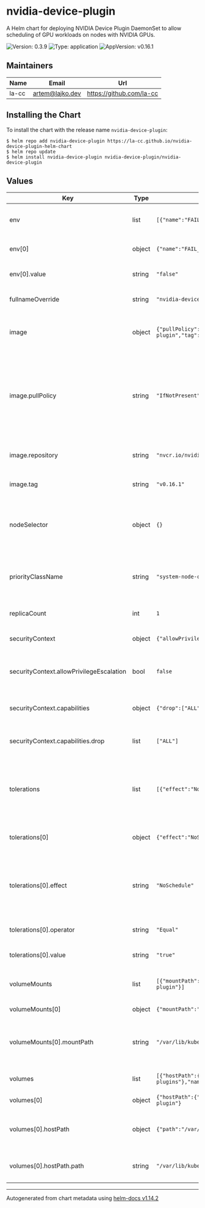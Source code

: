 # nvidia-device-plugin

A Helm chart for deploying NVIDIA Device Plugin DaemonSet to allow scheduling of GPU workloads on nodes with NVIDIA GPUs.

![Version: 0.3.9](https://img.shields.io/badge/Version-0.3.9-informational?style=flat-square)
![Type: application](https://img.shields.io/badge/Type-application-informational?style=flat-square)
![AppVersion: v0.16.1](https://img.shields.io/badge/AppVersion-v0.16.1-informational?style=flat-square)

## Maintainers

| Name | Email | Url |
| ---- | ------ | --- |
| la-cc | <artem@lajko.dev> | <https://github.com/la-cc> |

## Installing the Chart

To install the chart with the release name `nvidia-device-plugin`:

```console
$ helm repo add nvidia-device-plugin https://la-cc.github.io/nvidia-device-plugin-helm-chart
$ helm repo update
$ helm install nvidia-device-plugin nvidia-device-plugin/nvidia-device-plugin
```

## Values

| Key | Type | Default | Description |
|-----|------|---------|-------------|
| env | list | `[{"name":"FAIL_ON_INIT_ERROR","value":"false"}]` | Environment variables to set in the container. |
| env[0] | object | `{"name":"FAIL_ON_INIT_ERROR","value":"false"}` | Name of the environment variable. |
| env[0].value | string | `"false"` | Value of the environment variable. |
| fullnameOverride | string | `"nvidia-device-plugin"` | Override the full name of the chart. |
| image | object | `{"pullPolicy":"IfNotPresent","repository":"nvcr.io/nvidia/k8s-device-plugin","tag":"v0.16.1"}` | Configuration for the Docker image used by the pod. |
| image.pullPolicy | string | `"IfNotPresent"` | The pull policy for the image. IfNotPresent means the image will only be pulled if it is not already present locally. |
| image.repository | string | `"nvcr.io/nvidia/k8s-device-plugin"` | The Docker repository to pull the image from. |
| image.tag | string | `"v0.16.1"` | The specific tag of the image to use. |
| nodeSelector | object | `{}` | Constraints to ensure pods are scheduled on nodes with specific attributes. |
| priorityClassName | string | `"system-node-critical"` | Priority class name for the pod, indicating its scheduling priority. |
| replicaCount | int | `1` | Number of pod replicas to deploy. |
| securityContext | object | `{"allowPrivilegeEscalation":false,"capabilities":{"drop":["ALL"]}}` | Security options for the pod. |
| securityContext.allowPrivilegeEscalation | bool | `false` | Prevent privilege escalation within the container. |
| securityContext.capabilities | object | `{"drop":["ALL"]}` | Capabilities to add or drop from the default set. |
| securityContext.capabilities.drop | list | `["ALL"]` | Drop all capabilities for the container. |
| tolerations | list | `[{"effect":"NoSchedule","key":"ai","operator":"Equal","value":"true"}]` | Tolerations for taints on nodes, allowing pods to be scheduled on tainted nodes. |
| tolerations[0] | object | `{"effect":"NoSchedule","key":"ai","operator":"Equal","value":"true"}` | The taint key that the toleration applies to. |
| tolerations[0].effect | string | `"NoSchedule"` | The effect of the taint; pods with this toleration can be scheduled on nodes with the taint. |
| tolerations[0].operator | string | `"Equal"` | The operator to use for the toleration. |
| tolerations[0].value | string | `"true"` | The value of the taint to tolerate. |
| volumeMounts | list | `[{"mountPath":"/var/lib/kubelet/device-plugins","name":"device-plugin"}]` | Volumes to mount into the container. |
| volumeMounts[0] | object | `{"mountPath":"/var/lib/kubelet/device-plugins","name":"device-plugin"}` | Name of the volume. |
| volumeMounts[0].mountPath | string | `"/var/lib/kubelet/device-plugins"` | Path inside the container where the volume should be mounted. |
| volumes | list | `[{"hostPath":{"path":"/var/lib/kubelet/device-plugins"},"name":"device-plugin"}]` | Volumes to be used by the pod. |
| volumes[0] | object | `{"hostPath":{"path":"/var/lib/kubelet/device-plugins"},"name":"device-plugin"}` | Name of the volume. |
| volumes[0].hostPath | object | `{"path":"/var/lib/kubelet/device-plugins"}` | Use a directory from the host node's filesystem. |
| volumes[0].hostPath.path | string | `"/var/lib/kubelet/device-plugins"` | Path on the host node to use as the volume. |

----------------------------------------------
Autogenerated from chart metadata using [helm-docs v1.14.2](https://github.com/norwoodj/helm-docs/releases/v1.14.2)
